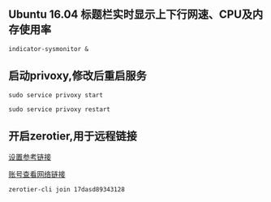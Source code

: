  ## Ubuntu 16.04 标题栏实时显示上下行网速、CPU及内存使用率
 `indicator-sysmonitor &`

 ## 启动privoxy,修改后重启服务
 `sudo service privoxy start`

 `sudo service privoxy restart`  

## 开启zerotier,用于远程链接
[设置参考链接](http://www.cnblogs.com/halox/archive/2017/05/21/ZeroTier-de-shi-yong.html)

[账号查看网络链接](https://my.zerotier.com/network)

`zerotier-cli join 17dasd89343128` 

